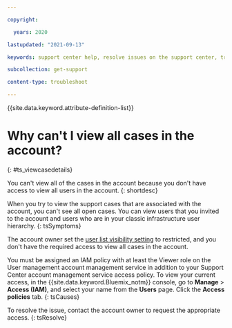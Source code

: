 ```yaml
---

copyright:

  years: 2020

lastupdated: "2021-09-13"

keywords: support center help, resolve issues on the support center, trouble support center, personalized help

subcollection: get-support

content-type: troubleshoot

---
```


{{site.data.keyword.attribute-definition-list}}

# Why can't I view all cases in the account?
{: #ts_viewcasedetails}

You can't view all of the cases in the account because you don't have access to view all users in the account.
{: shortdesc}

When you try to view the support cases that are associated with the account, you can't see all open cases. You can view users that you invited to the account and users who are in your classic infrastructure user hierarchy.
{: tsSymptoms}

The account owner set the [user list visibility setting](/docs/account?topic=account-iam-user-setting#userlistview) to restricted, and you don't have the required access to view all cases in the account.

You must be assigned an IAM policy with at least the Viewer role on the User management account management service in addition to your Support Center account management service access policy. To view your current access, in the {{site.data.keyword.Bluemix_notm}} console, go to **Manage** > **Access (IAM)**, and select your name from the **Users** page. Click the **Access policies** tab.
{: tsCauses}

To resolve the issue, contact the account owner to request the appropriate access.
{: tsResolve}
